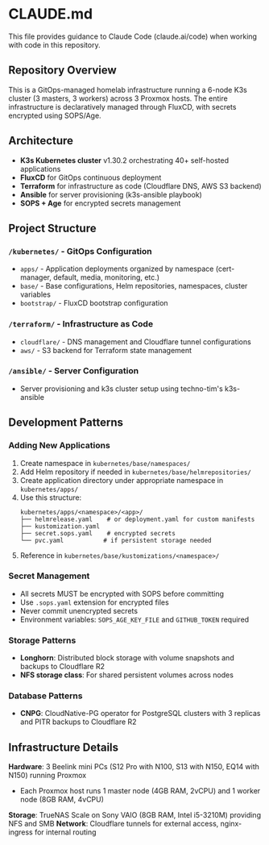 # CLAUDE.md

This file provides guidance to Claude Code (claude.ai/code) when working with code in this repository.

## Repository Overview

This is a GitOps-managed homelab infrastructure running a 6-node K3s cluster (3 masters, 3 workers) across 3 Proxmox hosts.
The entire infrastructure is declaratively managed through FluxCD, with secrets encrypted using SOPS/Age.

## Architecture

- **K3s Kubernetes cluster** v1.30.2 orchestrating 40+ self-hosted applications
- **FluxCD** for GitOps continuous deployment
- **Terraform** for infrastructure as code (Cloudflare DNS, AWS S3 backend)
- **Ansible** for server provisioning (k3s-ansible playbook)
- **SOPS + Age** for encrypted secrets management

## Project Structure

### `/kubernetes/` - GitOps Configuration

- `apps/` - Application deployments organized by namespace (cert-manager, default, media, monitoring, etc.)
- `base/` - Base configurations, Helm repositories, namespaces, cluster variables
- `bootstrap/` - FluxCD bootstrap configuration

### `/terraform/` - Infrastructure as Code

- `cloudflare/` - DNS management and Cloudflare tunnel configurations
- `aws/` - S3 backend for Terraform state management

### `/ansible/` - Server Configuration

- Server provisioning and k3s cluster setup using techno-tim's k3s-ansible

## Development Patterns

### Adding New Applications

1. Create namespace in `kubernetes/base/namespaces/`
2. Add Helm repository if needed in `kubernetes/base/helmrepositories/`
3. Create application directory under appropriate namespace in `kubernetes/apps/`
4. Use this structure:
   ```
   kubernetes/apps/<namespace>/<app>/
   ├── helmrelease.yaml    # or deployment.yaml for custom manifests
   ├── kustomization.yaml
   ├── secret.sops.yaml    # encrypted secrets
   └── pvc.yaml           # if persistent storage needed
   ```
5. Reference in `kubernetes/base/kustomizations/<namespace>/`

### Secret Management

- All secrets MUST be encrypted with SOPS before committing
- Use `.sops.yaml` extension for encrypted files
- Never commit unencrypted secrets
- Environment variables: `SOPS_AGE_KEY_FILE` and `GITHUB_TOKEN` required

### Storage Patterns

- **Longhorn**: Distributed block storage with volume snapshots and backups to Cloudflare R2
- **NFS storage class**: For shared persistent volumes across nodes

### Database Patterns

- **CNPG**: CloudNative-PG operator for PostgreSQL clusters with 3 replicas and PITR backups to Cloudflare R2

## Infrastructure Details

**Hardware**: 3 Beelink mini PCs (S12 Pro with N100, S13 with N150, EQ14 with N150) running Proxmox

- Each Proxmox host runs 1 master node (4GB RAM, 2vCPU) and 1 worker node (8GB RAM, 4vCPU)

**Storage**: TrueNAS Scale on Sony VAIO (8GB RAM, Intel i5-3210M) providing NFS and SMB
**Network**: Cloudflare tunnels for external access, nginx-ingress for internal routing
